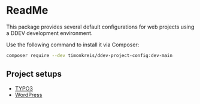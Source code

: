 # ReadMe

This package provides several default configurations for web projects using a DDEV development environment.

Use the following command to install it via Composer:

```bash
composer require --dev timonkreis/ddev-project-config:dev-main
```

## Project setups

* [TYPO3](docs/typo3.md)
* [WordPress](docs/wordpress.md)
